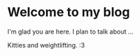 # Welcome to my blog

I'm glad you are here. I plan to talk about ...

Kitties and weightlifting. :3
